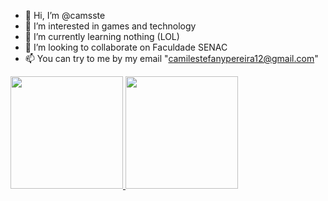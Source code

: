 - 👋 Hi, I’m @camsste
- 👀 I’m interested in games and technology
- 🌱 I’m currently learning nothing (LOL)
- 💞️ I’m looking to collaborate on Faculdade SENAC
- 📫 You can try to me by my email "camilestefanypereira12@gmail.com" 

<div>
<a href="https://github.com/camsste">
<img loading="lazy" height="180em" src="https://github-readme-stats.vercel.app/api/top-langs/?username=seu-usuário-aqui&layout=compact&langs_count=7&theme=dracula"/>
<img loading="lazy" height="180em" src="https://github-readme-stats.vercel.app/api?username=seu-usuário-aqui&show_icons=true&theme=dracula&include_all_commits=true&count_private=true"/>
</div>

<!---
camsste/camsste is a ✨ special ✨ repository because its `README.md` (this file) appears on your GitHub profile.
You can click the Preview link to take a look at your changes.
--->
